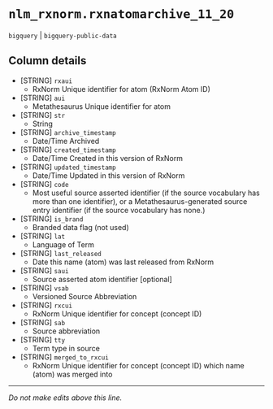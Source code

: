 # `nlm_rxnorm.rxnatomarchive_11_20`
`bigquery` | `bigquery-public-data`

## Column details
* [STRING]    `rxaui`
  - RxNorm Unique identifier for atom (RxNorm Atom ID)
* [STRING]    `aui`
  - Metathesaurus Unique identifier for atom
* [STRING]    `str`
  - String
* [STRING]    `archive_timestamp`
  - Date/Time Archived
* [STRING]    `created_timestamp`
  - Date/Time Created in this version of RxNorm
* [STRING]    `updated_timestamp`
  - Date/Time Updated in this version of RxNorm
* [STRING]    `code`
  - Most useful source asserted identifier (if the source vocabulary has more than one identifier), or a Metathesaurus-generated source entry identifier (if the source vocabulary has none.)
* [STRING]    `is_brand`
  - Branded data flag (not used)
* [STRING]    `lat`
  - Language of Term
* [STRING]    `last_released`
  - Date this name (atom) was last released from RxNorm
* [STRING]    `saui`
  - Source asserted atom identifier [optional]
* [STRING]    `vsab`
  - Versioned Source Abbreviation
* [STRING]    `rxcui`
  - RxNorm Unique identifier for concept (concept ID)
* [STRING]    `sab`
  - Source abbreviation
* [STRING]    `tty`
  - Term type in source
* [STRING]    `merged_to_rxcui`
  - RxNorm Unique identifier for concept (concept ID) which name (atom) was merged into

-------------------------------------------------------------------------------
*Do not make edits above this line.*
